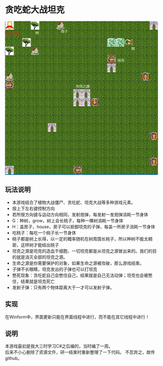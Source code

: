 # 贪吃蛇大战坦克
![图片未显示](example.jpg)

## 玩法说明
* 本游戏结合了植物大战僵尸、贪吃蛇、坦克大战等多种游戏元素。  
* 按上下左右键控制方向
* 若所按方向键与运动方向相同，发射炮弹，每发射一发炮弹消耗一节身体
* G：种树，grow，树上会长桃子，每种一棵树消耗一节身体
* H：盖房子，house，房子可以抵御坦克的子弹，每盖一所房子消耗一节身体
* 吃桃子：每吃一个桃子长一节身体
* 桃子都是树上长得，以一定的概率随机在树周围长桃子，所以种树不能太稠密，这样树才能结出桃子
* 坦克之源是坦克的造血干细胞，一切坦克都是从坦克之源冒出来的。我们的目的就是消灭全部的坦克之源。
* 生命之源是你需要保护的对象，如果生命之源被攻破，那么游戏结束。
* 子弹不长眼睛，坦克发出的子弹也可以打坦克
* 憋死现象：贪吃蛇自己会憋住自己，结果就是自己无法动弹；坦克也会被憋住，结果就是坦克死亡
* 发射子弹：只有两个物体距离大于一才可以发射子弹。

## 实现
在Winform中，界面更新只能在界面线程中进行，而不能在其它线程中进行！

## 说明
本游戏最初是我大三时学习C#之后编的，当时编了一周。  
后来不小心删除了资源文件，研一结束时重新整理了一下代码。
不忍弃之，故传github。